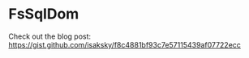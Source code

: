 # FsSqlDom

Check out the blog post: https://gist.github.com/isaksky/f8c4881bf93c7e57115439af07722ecc
